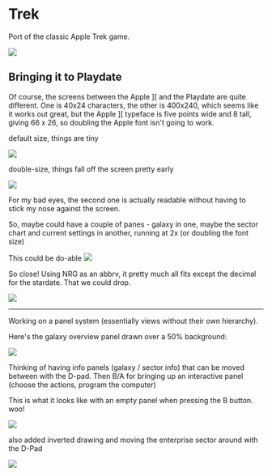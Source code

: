 # Trek

Port of the classic Apple Trek game.

![](assets/trek.gif)

## Bringing it to Playdate

Of course, the screens between the Apple ][ and the Playdate are
quite different.  One is 40x24 characters, the other is 400x240,
which seems like it works out great, but the Apple ][ typeface 
is five points wide and 8 tall, giving 66 x 26, so doubling the
Apple font isn't going to work.

default size, things are tiny

![](assets/apple-1x.png)

double-size, things fall off the screen pretty early

![](assets/apple-2x.png)

For my bad eyes, the second one is actually readable without having to stick
my nose against the screen.

So, maybe could have a couple of panes - galaxy in one, maybe the sector
chart and current settings in another, running at 2x (or doubling the font
size)

This could be do-able
![](assets/info-panel-2x.png)

So close! Using NRG as an abbrv, it pretty much all fits except the decimal
for the stardate.  That we could drop.

![](assets/panel-nrg-2x.png)

----------

Working on a panel system (essentially views without their own hierarchy).

Here's the galaxy overview panel drawn over a 50% background:

![](assets/galaxy-panel.png)

Thinking of having info panels (galaxy / sector info) that can be moved
between with the D-pad.  Then B/A for bringing up an interactive panel (choose
the actions, program the computer)

This is what it looks like with an empty panel when pressing the B button. woo!

![](assets/overlay-panel.gif)

also added inverted drawing and moving the enterprise sector around with the
D-Pad

![](assets/moving-sector.gif)
